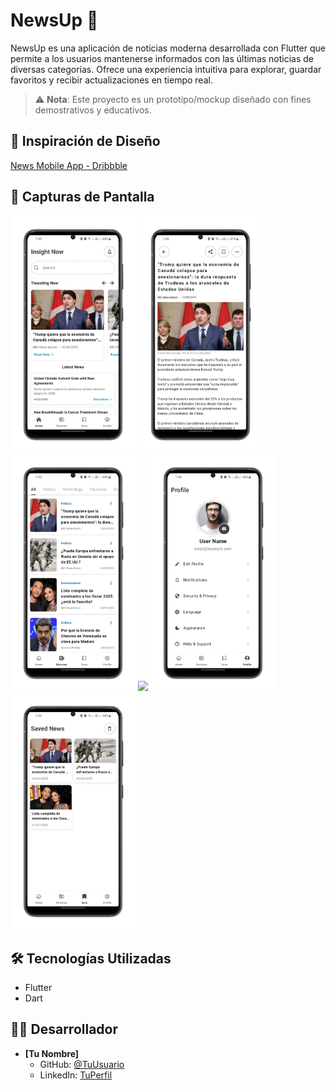# NewsUp 📰

NewsUp es una aplicación de noticias moderna desarrollada con Flutter que permite a los usuarios mantenerse informados con las últimas noticias de diversas categorías. Ofrece una experiencia intuitiva para explorar, guardar favoritos y recibir actualizaciones en tiempo real.

> ⚠️ **Nota**: Este proyecto es un prototipo/mockup diseñado con fines demostrativos y educativos.

## 🎨 Inspiración de Diseño
[News Mobile App - Dribbble](https://dribbble.com/shots/25403026-News-Mobile-App)

## 📱 Capturas de Pantalla

<p float="left">
  <img src="assets\github-screenshots\news-photo-1.png" width="200" />
  <img src="assets\github-screenshots\news-photo-5.png" width="200" />
  <img src="assets\github-screenshots\news-photo-3.png" width="200" />
  <img src="assets\github-screenshots\news-photo-6.png" width="200" />
  <img src="assets\github-screenshots\news-photo-4.png" width="200" />
  <img src="assets\github-screenshots\news-photo-2.png" width="200" />
</p>

## 🛠️ Tecnologías Utilizadas
- Flutter
- Dart

## 👨‍💻 Desarrollador

- **[Tu Nombre]**
  - GitHub: [@TuUsuario](https://github.com/TuUsuario)
  - LinkedIn: [TuPerfil](https://linkedin.com/in/TuPerfil)
